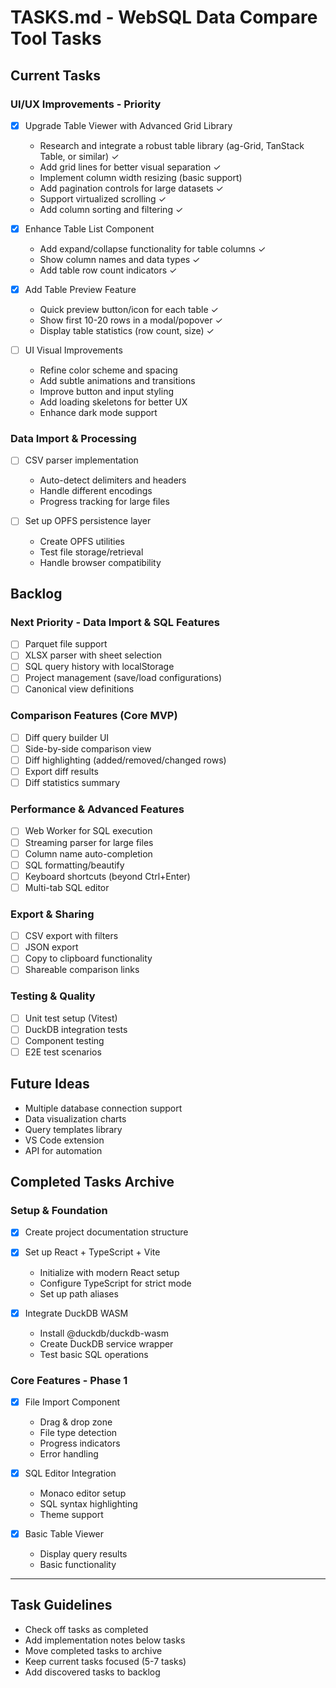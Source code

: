 # TASKS.md - WebSQL Data Compare Tool Tasks

## Current Tasks

### UI/UX Improvements - Priority
- [x] Upgrade Table Viewer with Advanced Grid Library
  - Research and integrate a robust table library (ag-Grid, TanStack Table, or similar) ✓
  - Add grid lines for better visual separation ✓
  - Implement column width resizing (basic support)
  - Add pagination controls for large datasets ✓
  - Support virtualized scrolling ✓
  - Add column sorting and filtering ✓
  
- [x] Enhance Table List Component
  - Add expand/collapse functionality for table columns ✓
  - Show column names and data types ✓
  - Add table row count indicators ✓
  
- [x] Add Table Preview Feature
  - Quick preview button/icon for each table ✓
  - Show first 10-20 rows in a modal/popover ✓
  - Display table statistics (row count, size) ✓
  
- [ ] UI Visual Improvements
  - Refine color scheme and spacing
  - Add subtle animations and transitions
  - Improve button and input styling
  - Add loading skeletons for better UX
  - Enhance dark mode support

### Data Import & Processing
- [ ] CSV parser implementation
  - Auto-detect delimiters and headers
  - Handle different encodings
  - Progress tracking for large files
  
- [ ] Set up OPFS persistence layer
  - Create OPFS utilities
  - Test file storage/retrieval
  - Handle browser compatibility

## Backlog

### Next Priority - Data Import & SQL Features
- [ ] Parquet file support
- [ ] XLSX parser with sheet selection
- [ ] SQL query history with localStorage
- [ ] Project management (save/load configurations)
- [ ] Canonical view definitions

### Comparison Features (Core MVP)
- [ ] Diff query builder UI
- [ ] Side-by-side comparison view
- [ ] Diff highlighting (added/removed/changed rows)
- [ ] Export diff results
- [ ] Diff statistics summary

### Performance & Advanced Features
- [ ] Web Worker for SQL execution
- [ ] Streaming parser for large files
- [ ] Column name auto-completion
- [ ] SQL formatting/beautify
- [ ] Keyboard shortcuts (beyond Ctrl+Enter)
- [ ] Multi-tab SQL editor

### Export & Sharing
- [ ] CSV export with filters
- [ ] JSON export
- [ ] Copy to clipboard functionality
- [ ] Shareable comparison links

### Testing & Quality
- [ ] Unit test setup (Vitest)
- [ ] DuckDB integration tests
- [ ] Component testing
- [ ] E2E test scenarios

## Future Ideas
- Multiple database connection support
- Data visualization charts
- Query templates library
- VS Code extension
- API for automation

## Completed Tasks Archive
### Setup & Foundation
- [x] Create project documentation structure
- [x] Set up React + TypeScript + Vite
  - Initialize with modern React setup
  - Configure TypeScript for strict mode
  - Set up path aliases
  
- [x] Integrate DuckDB WASM
  - Install @duckdb/duckdb-wasm
  - Create DuckDB service wrapper
  - Test basic SQL operations

### Core Features - Phase 1
- [x] File Import Component
  - Drag & drop zone
  - File type detection
  - Progress indicators
  - Error handling
  
- [x] SQL Editor Integration
  - Monaco editor setup
  - SQL syntax highlighting
  - Theme support

- [x] Basic Table Viewer
  - Display query results
  - Basic functionality

---

## Task Guidelines
- Check off tasks as completed
- Add implementation notes below tasks
- Move completed tasks to archive
- Keep current tasks focused (5-7 tasks)
- Add discovered tasks to backlog
